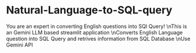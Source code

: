 # Natural-Language-to-SQL-query
You are an expert in converting English questions into SQl Query!
\nThis is an Gemini LLM based streamlit application
\nConverts English Language question into SQL Query and retrives information from SQL Database
\nUse Gemini API
